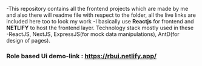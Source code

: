 -This repository contains all the frontend projects which are made by me and also there will readme file with respect to the folder, all the live links are included here too to look my work
-I basically use **Reactjs** for frontend and **NETLIFY** to host the frontend layer.
Technology stack mostly used in these 
-ReactJS,  NextJS, ExpressJS(for mock data manipulations), AntD(for design of pages).
### Role based Ui demo-link : https://rbui.netlify.app/ ###

